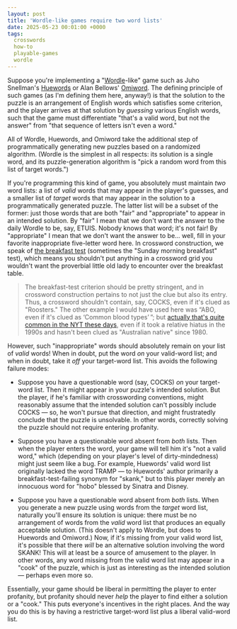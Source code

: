 ```yaml
---
layout: post
title: 'Wordle-like games require two word lists'
date: 2025-05-23 00:01:00 +0000
tags:
  crosswords
  how-to
  playable-games
  wordle
---
```


Suppose you're implementing a "[Wordle](https://www.nytimes.com/games/wordle/index.html)-like" game such
as Juho Snellman's [Huewords](https://huewords.snellman.net/) or
Alan Bellows' [Omiword](https://www.omiword.com/). The defining principle
of such games (as I'm defining them here, anyway!) is that the solution to
the puzzle is an arrangement of English words which satisfies some criterion,
and the player arrives at that solution by _guessing_ various English words,
such that the game must differentiate "that's a valid word, but not the answer"
from "that sequence of letters isn't even a word."

All of Wordle, Huewords, and Omiword take the additional step of programmatically
generating new puzzles based on a randomized algorithm. (Wordle is the simplest
in all respects: its solution is a single word, and its puzzle-generation algorithm
is "pick a random word from this list of target words.")

If you're programming this kind of game, you absolutely must maintain _two_
word lists: a list of _valid_ words that may appear in the player's guesses,
and a smaller list of _target_ words that may appear in the solution to a
programmatically generated puzzle. The latter list will be a subset of the
former: just those words that are both "fair" and "appropriate" to appear in
an intended solution. By "fair" I mean that we don't want the answer
to the daily Wordle to be, say, ETUIS. Nobody knows that word; it's not fair!
By "appropriate" I mean that we don't want the answer to be... well, fill in
your favorite inappropriate five-letter word here. In crossword construction,
we speak of [the breakfast test](https://archive.is/okZow) (sometimes the "Sunday morning
breakfast" test), which means you shouldn't put anything in a crossword grid you
wouldn't want the proverbial little old lady to encounter over the breakfast
table.

> The breakfast-test criterion should be pretty stringent, and in crossword construction
> pertains to not just the clue but also its entry. Thus, a crossword shouldn't
> contain, say, COCKS, even if it's clued as "Roosters." The other example
> I would have used here was “ABO, even if it's clued as ‘Common blood types’&thinsp;”; but
> [actually that's quite common in the NYT these days](https://www.xwordinfo.com/Finder?w=ABO),
> even if it took a relative hiatus in the 1990s and hasn't been clued as
> "Australian native" since 1980.

However, such "inappropriate" words should absolutely remain on your list of
_valid_ words! When in doubt, put the word _on_ your valid-word list; and when in doubt,
take it _off_ your target-word list. This avoids the following failure modes:

* Suppose you have a questionable word (say, COCKS) _on_ your target-word list.
    Then it might appear in your puzzle's intended solution. But the player, if he's
    familiar with crosswording conventions, might reasonably assume that the intended
    solution can't possibly include COCKS — so, he won't pursue that direction,
    and might frustratedly conclude that the puzzle is unsolvable. In other
    words, correctly solving the puzzle should not require entering profanity.

* Suppose you have a questionable word absent from _both_ lists. Then when the
    player enters the word, your game will tell him it's "not a valid word,"
    which (depending on your player's level of dirty-mindedness) might just seem
    like a bug. For example, Huewords' valid word list originally lacked the
    word TRAMP — to Huewords' author primarily a breakfast-test-failing
    synonym for "skank," but to this player merely an innocuous word for "hobo"
    blessed by Sinatra and Disney.

* Suppose you have a questionable word absent from _both_ lists.
    When you generate a new puzzle using words from the _target_ word list,
    naturally you'll ensure its solution is unique: there must be no arrangement
    of words from the _valid_ word list that produces an equally acceptable solution.
    (This doesn't apply to Wordle, but does to Huewords and Omiword.)
    Now, if it's missing from your valid word list, it's possible that there _will_
    be an alternative solution involving the word SKANK! This will at least be a
    source of amusement to the player. In other words, any word missing from the
    valid word list may appear in a "cook" of the puzzle, which is just as interesting
    as the intended solution — perhaps even more so.

Essentially, your game should be liberal in permitting the player to enter profanity,
but profanity should never _help_ the player to find either a solution or a "cook."
This puts everyone's incentives in the right places. And the way you do this is by
having a restrictive target-word list plus a liberal valid-word list.
